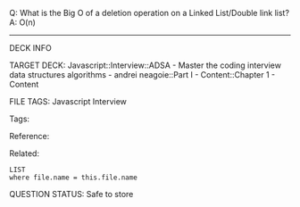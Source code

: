 Q: What is the Big O of a deletion operation on a Linked List/Double link list?  
A: O(n)
<!--ID: 1690376047813-->

---

DECK INFO

TARGET DECK: Javascript::Interview::ADSA - Master the coding interview data structures algorithms - andrei neagoie::Part I - Content::Chapter 1 - Content

FILE TAGS: Javascript Interview

Tags:

Reference:

Related:

```dataview
LIST
where file.name = this.file.name
```

QUESTION STATUS: Safe to store